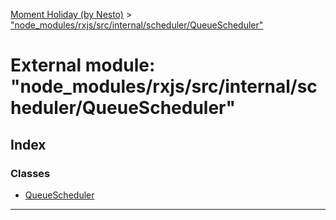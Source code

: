[Moment Holiday (by Nesto)](../README.md) > ["node_modules/rxjs/src/internal/scheduler/QueueScheduler"](../modules/_node_modules_rxjs_src_internal_scheduler_queuescheduler_.md)

# External module: "node_modules/rxjs/src/internal/scheduler/QueueScheduler"

## Index

### Classes

* [QueueScheduler](../classes/_node_modules_rxjs_src_internal_scheduler_queuescheduler_.queuescheduler.md)

---

